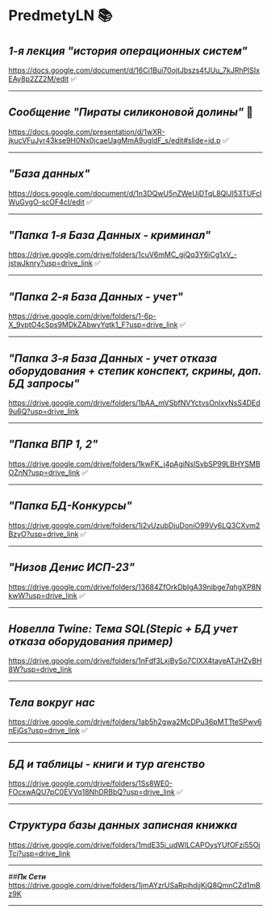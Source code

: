 # PredmetyLN :books:
## ***1-я лекция "история операционных систем"***
https://docs.google.com/document/d/16Ci1Bui70ojtJbszs4fJUu_7kJRhPlSIxEAy8p2ZZ2M/edit :white_check_mark:
___
## ***Сообщение "Пираты силиконовой долины"*** :movie_camera:
https://docs.google.com/presentation/d/1wXR-jkucVFuJyr43kse9H0Nx0jcaeUagMmA9ugldF_s/edit#slide=id.p :white_check_mark:
___
## ***"База данных"***
https://docs.google.com/document/d/1n3DQwU5nZWeUjDTqL8QlJI53TUFclWuGvgO-scOF4cI/edit :white_check_mark:
___
## ***"Папка 1-я База Данных - криминал"***
https://drive.google.com/drive/folders/1cuV6mMC_giQq3Y6iCg1xV_-jstwJknry?usp=drive_link :white_check_mark:
___
## ***"Папка 2-я База Данных - учет"***
https://drive.google.com/drive/folders/1-6p-X_9vptO4cSps9MDkZAbwyYqtk1_F?usp=drive_link :white_check_mark:
___
## ***"Папка 3-я База Данных - учет отказа оборудования + степик конспект, скрины, доп. БД запросы"***
https://drive.google.com/drive/folders/1bAA_mVSbfNVYctvsOnIxvNsS4DEd9u6Q?usp=drive_link 
___
## ***"Папка ВПР 1, 2"***
https://drive.google.com/drive/folders/1kwFK_j4pAgiNslSvbSP99LBHYSMBOZnN?usp=drive_link :white_check_mark:
___
## ***"Папка БД-Конкурсы"***
https://drive.google.com/drive/folders/1j2yUzubDjuDoniO99Vy6LQ3CXvm2BzyO?usp=drive_link :white_check_mark:
___
## ***"Низов Денис ИСП-23"***
https://drive.google.com/drive/folders/13684ZfOrkDbIgA39nibge7qhgXP8NkwW?usp=drive_link :white_check_mark:
___
## ***Новелла Twine: Тема SQL(Stepic + БД учет отказа оборудования пример)***
https://drive.google.com/drive/folders/1nFdf3LxjBySo7CIXX4tayeATJHZvBH8W?usp=drive_link 
___
## ***Тела вокруг нас***
https://drive.google.com/drive/folders/1ab5h2gwa2McDPu36pMTTteSPwv6nEjGs?usp=drive_link :white_check_mark:
___
## ***БД и таблицы - книги и тур агенство***
https://drive.google.com/drive/folders/1Ss8WE0-FOcxwAQU7pC0EVVq18NhDRBbQ?usp=drive_link :white_check_mark:
___
## ***Структура базы данных записная книжка***
https://drive.google.com/drive/folders/1mdE35j_udWlLCAPOysYUfOFzi55OjTcj?usp=drive_link
___
##***Пк Сети***
https://drive.google.com/drive/folders/1jmAYzrUSaRpihdjjKjQ8QmnCZd1mBz9K
___

